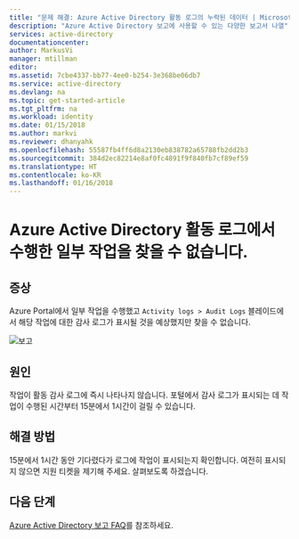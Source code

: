 ```yaml
---
title: "문제 해결: Azure Active Directory 활동 로그의 누락된 데이터 | Microsoft Docs"
description: "Azure Active Directory 보고에 사용할 수 있는 다양한 보고서 나열"
services: active-directory
documentationcenter: 
author: MarkusVi
manager: mtillman
editor: 
ms.assetid: 7cbe4337-bb77-4ee0-b254-3e368be06db7
ms.service: active-directory
ms.devlang: na
ms.topic: get-started-article
ms.tgt_pltfrm: na
ms.workload: identity
ms.date: 01/15/2018
ms.author: markvi
ms.reviewer: dhanyahk
ms.openlocfilehash: 55587fb4ff6d8a2130eb838782a65788fb2dd2b3
ms.sourcegitcommit: 384d2ec82214e8af0fc4891f9f840fb7cf89ef59
ms.translationtype: HT
ms.contentlocale: ko-KR
ms.lasthandoff: 01/16/2018
---
```

# <a name="i-cant-find-some-actions-that-i-performed-in-the-azure-active-directory-activity-log"></a>Azure Active Directory 활동 로그에서 수행한 일부 작업을 찾을 수 없습니다.


## <a name="symptoms"></a>증상

Azure Portal에서 일부 작업을 수행했고 `Activity logs > Audit Logs` 블레이드에서 해당 작업에 대한 감사 로그가 표시될 것을 예상했지만 찾을 수 없습니다.

 ![보고](./media/active-directory-reporting-troubleshoot-missing-audit-data/01.png)
 

## <a name="cause"></a>원인

작업이 활동 감사 로그에 즉시 나타나지 않습니다. 포털에서 감사 로그가 표시되는 데 작업이 수행된 시간부터 15분에서 1시간이 걸릴 수 있습니다.

## <a name="resolution"></a>해결 방법

15분에서 1시간 동안 기다렸다가 로그에 작업이 표시되는지 확인합니다. 여전히 표시되지 않으면 지원 티켓을 제기해 주세요. 살펴보도록 하겠습니다.


## <a name="next-steps"></a>다음 단계
[Azure Active Directory 보고 FAQ](active-directory-reporting-faq.md)를 참조하세요.

